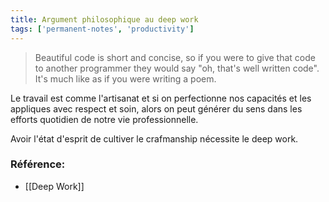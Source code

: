 ```yaml
---
title: Argument philosophique au deep work
tags: ['permanent-notes', 'productivity']
---
```


> Beautiful code is short and concise, so if you were to give that code to another programmer they would say "oh, that's well written code". It's much like as if you were writing a poem. 

Le travail est comme l'artisanat et si on perfectionne nos capacités et les appliques avec respect et soin, alors on peut générer du sens dans les efforts quotidien de notre vie professionnelle. 

Avoir l'état d'esprit de cultiver le crafmanship nécessite le deep work.


### Référence: 
- [[Deep Work]]